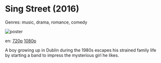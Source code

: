 # Sing Street (2016)

Genres: music, drama, romance, comedy

![poster](http://image.tmdb.org/t/p/w500/s0C78plmx3dFcO3WMnoXCz56FiN.jpg)

en:
  [720p](magnet:?xt=urn:btih:275F785F862B35DBABF986F12B9283895D471B26&tr=udp://glotorrents.pw:6969/announce&tr=udp://tracker.opentrackr.org:1337/announce&tr=udp://torrent.gresille.org:80/announce&tr=udp://tracker.openbittorrent.com:80&tr=udp://tracker.coppersurfer.tk:6969&tr=udp://tracker.leechers-paradise.org:6969&tr=udp://p4p.arenabg.ch:1337&tr=udp://tracker.internetwarriors.net:1337)
  [1080p](magnet:?xt=urn:btih:FD9F3FD283BE5AD25B4954994C2A06C4FBCFF8BF&tr=udp://glotorrents.pw:6969/announce&tr=udp://tracker.opentrackr.org:1337/announce&tr=udp://torrent.gresille.org:80/announce&tr=udp://tracker.openbittorrent.com:80&tr=udp://tracker.coppersurfer.tk:6969&tr=udp://tracker.leechers-paradise.org:6969&tr=udp://p4p.arenabg.ch:1337&tr=udp://tracker.internetwarriors.net:1337)
  


A boy growing up in Dublin during the 1980s escapes his strained family life by starting a band to impress the mysterious girl he likes.